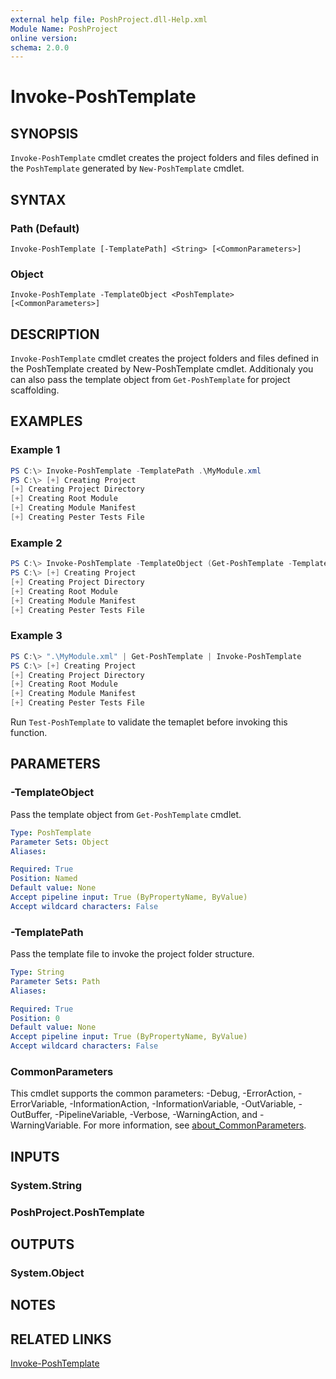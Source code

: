 ```yaml
---
external help file: PoshProject.dll-Help.xml
Module Name: PoshProject
online version:
schema: 2.0.0
---
```


# Invoke-PoshTemplate

## SYNOPSIS
`Invoke-PoshTemplate` cmdlet creates the project folders and files defined in the `PoshTemplate` generated by `New-PoshTemplate` cmdlet.

## SYNTAX

### Path (Default)
```
Invoke-PoshTemplate [-TemplatePath] <String> [<CommonParameters>]
```

### Object
```
Invoke-PoshTemplate -TemplateObject <PoshTemplate> [<CommonParameters>]
```

## DESCRIPTION
`Invoke-PoshTemplate` cmdlet creates the project folders and files defined in the PoshTemplate created by New-PoshTemplate cmdlet. Additionaly you can also 
pass the template object from `Get-PoshTemplate` for project scaffolding.


## EXAMPLES

### Example 1
```powershell
PS C:\> Invoke-PoshTemplate -TemplatePath .\MyModule.xml
PS C:\> [+] Creating Project
[+] Creating Project Directory
[+] Creating Root Module
[+] Creating Module Manifest
[+] Creating Pester Tests File
```

### Example 2
```powershell
PS C:\> Invoke-PoshTemplate -TemplateObject (Get-PoshTemplate -TemplatePath .\MyModule.xml)
PS C:\> [+] Creating Project
[+] Creating Project Directory
[+] Creating Root Module
[+] Creating Module Manifest
[+] Creating Pester Tests File
```

### Example 3
```powershell
PS C:\> ".\MyModule.xml" | Get-PoshTemplate | Invoke-PoshTemplate
PS C:\> [+] Creating Project
[+] Creating Project Directory
[+] Creating Root Module
[+] Creating Module Manifest
[+] Creating Pester Tests File
```

Run `Test-PoshTemplate` to validate the temaplet before invoking this function.

## PARAMETERS

### -TemplateObject
Pass the template object from `Get-PoshTemplate` cmdlet.

```yaml
Type: PoshTemplate
Parameter Sets: Object
Aliases:

Required: True
Position: Named
Default value: None
Accept pipeline input: True (ByPropertyName, ByValue)
Accept wildcard characters: False
```

### -TemplatePath
Pass the template file to invoke the project folder structure.

```yaml
Type: String
Parameter Sets: Path
Aliases:

Required: True
Position: 0
Default value: None
Accept pipeline input: True (ByPropertyName, ByValue)
Accept wildcard characters: False
```

### CommonParameters
This cmdlet supports the common parameters: -Debug, -ErrorAction, -ErrorVariable, -InformationAction, -InformationVariable, -OutVariable, -OutBuffer, -PipelineVariable, -Verbose, -WarningAction, and -WarningVariable. For more information, see [about_CommonParameters](http://go.microsoft.com/fwlink/?LinkID=113216).

## INPUTS

### System.String

### PoshProject.PoshTemplate

## OUTPUTS

### System.Object
## NOTES

## RELATED LINKS
[Invoke-PoshTemplate](https://github.com/IndividualsinDemand/PoshProject/blob/master/docs/Invoke-PoshTemplate.md)